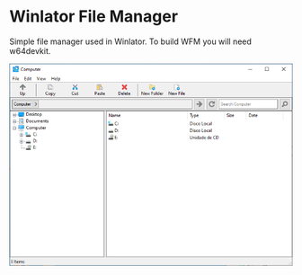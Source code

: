 # Winlator File Manager
Simple file manager used in Winlator. To build WFM you will need w64devkit.

![Screenshot](screenshot.png)